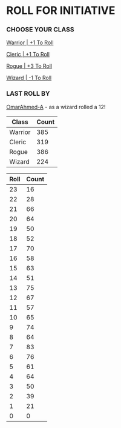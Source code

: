 # ROLL FOR INITIATIVE
### CHOOSE YOUR CLASS

[Warrior | +1 To Roll](https://github.com/benjaminsampica/benjaminsampica/issues/new?title=roll%7Cwarrior&body=Just+click+%27Submit+new+issue%27.)

[Cleric | +1 To Roll](https://github.com/benjaminsampica/benjaminsampica/issues/new?title=roll%7Ccleric&body=Just+click+%27Submit+new+issue%27.)

[Rogue | +3 To Roll](https://github.com/benjaminsampica/benjaminsampica/issues/new?title=roll%7Crogue&body=Just+click+%27Submit+new+issue%27.)

[Wizard | -1 To Roll](https://github.com/benjaminsampica/benjaminsampica/issues/new?title=roll%7Cwizard&body=Just+click+%27Submit+new+issue%27.)
### LAST ROLL BY
[OmarAhmed-A](https://www.github.com/OmarAhmed-A) - as a wizard rolled a 12!

|Class|Count|
|-|-|
|Warrior|385|
|Cleric|319|
|Rogue|386|
|Wizard|224|

|Roll|Count|
|-|-|
|23|16
|22|28
|21|66
|20|64
|19|50
|18|52
|17|70
|16|58
|15|63
|14|51
|13|75
|12|67
|11|57
|10|65
|9|74
|8|64
|7|83
|6|76
|5|61
|4|64
|3|50
|2|39
|1|21
|0|0
